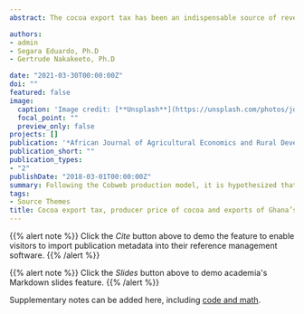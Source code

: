 ```yaml
---
abstract: The cocoa export tax has been an indispensable source of revenue to Ghana. Following the Cobweb production model, it is hypothesized that the lags of cocoa export tax and the producer price of cocoa would have significant effects, on cocoa export from Ghana. The study tested the above hypothesis by estimating a system of equations with the three-stage least squares procedure. The system of equations, included the export supply equation, import demand equation and the producer price of cocoa equation. The null hypotheses of homoscedastic and no autocorrelation were not rejected in the model, even at the 10 percent level. The results show that a 1% increase in the lag of export tax cocoa and producer price of cocoa decreases (increases) cocoa bean exports by 1.2% (1.9%). The study recommends that the government of Ghana implements policies and programs that eliminate potential inefficiencies in the marketing of the crop in Ghana (which is state-controlled) so that a stable level of producer price of cocoa could be sustained. It could lead to an increase in Ghana’s cocoa exports. [Click to see publication](https://internationalscholarsjournals.org/journal/ijaerd/articles/cocoa-export-tax-pro-ducer-price)

authors:
- admin
- Segara Eduardo, Ph.D
- Gertrude Nakakeeto, Ph.D

date: "2021-03-30T00:00:00Z"
doi: ""
featured: false
image:
  caption: 'Image credit: [**Unsplash**](https://unsplash.com/photos/jdD8gXaTZsc)'
  focal_point: ""
  preview_only: false
projects: []
publication: '*African Journal of Agricultural Economics and Rural Development, 1*(1)'
publication_short: ""
publication_types:
- "2"
publishDate: "2018-03-01T00:00:00Z"
summary: Following the Cobweb production model, it is hypothesized that the lags of cocoa export tax and the producer price of cocoa would have significant effects, on cocoa export from Ghana. The study tested the above hypothesis by estimating a system of equations with the three-stage least squares procedure.We found that a 1% increase in the lag of export tax cocoa and producer price of cocoa decreases (increases) cocoa bean exports by 1.2% (1.9%).
tags:
- Source Themes
title: Cocoa export tax, producer price of cocoa and exports of Ghana’s cocoa, 1990-2011
---
```


{{% alert note %}}
Click the *Cite* button above to demo the feature to enable visitors to import publication metadata into their reference management software.
{{% /alert %}}

{{% alert note %}}
Click the *Slides* button above to demo academia's Markdown slides feature.
{{% /alert %}}

Supplementary notes can be added here, including [code and math](https://sourcethemes.com/academic/docs/writing-markdown-latex/).



